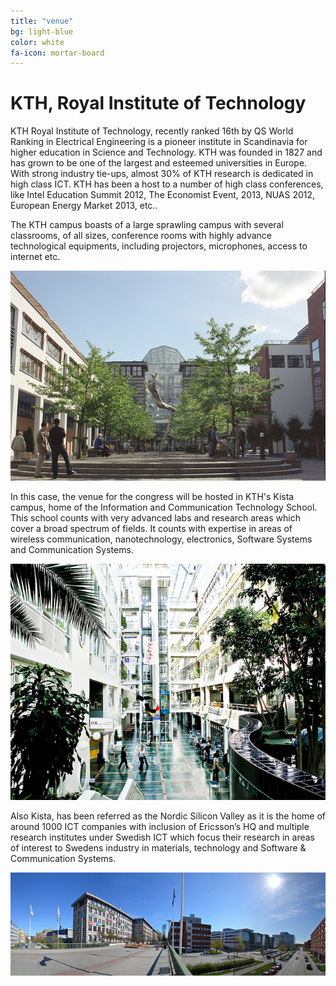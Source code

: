 ```yaml
---
title: "venue"
bg: light-blue
color: white
fa-icon: mortar-board
---
```


# KTH, Royal Institute of Technology

KTH Royal Institute of Technology, recently ranked 16th by QS World Ranking in Electrical
Engineering is a pioneer institute in Scandinavia for higher education in Science and Technology.
KTH was founded in 1827 and has grown to be one of the largest and esteemed universities in
Europe. With strong industry tie-ups, almost 30% of KTH research is dedicated in high class
ICT. KTH has been a host to a number of high class conferences, like Intel Education Summit
2012, The Economist Event, 2013, NUAS 2012, European Energy Market 2013, etc..

The KTH campus boasts of a large sprawling campus with several classrooms, of all sizes,
conference rooms with highly advance technological equipments, including projectors,
microphones, access to internet etc.

<span style="text-align: center">
  <img src="img/electrum-entrance.jpg"/>
</span>

In this case, the venue for the congress will be hosted in KTH's Kista campus, home of the
Information and Communication Technology School. This school counts with very advanced labs and research areas 
which cover a broad spectrum of fields. It counts with expertise in areas of wireless communication, nanotechnology, 
electronics, Software Systems and Communication Systems.

<span style="text-align: center">
  <img src="img/electrum-interior.jpg"/>
</span>

Also Kista, has been referred as the Nordic Silicon Valley as it is the home of around 1000 ICT companies 
with inclusion of Ericsson’s HQ and multiple research institutes under Swedish ICT which focus their research in areas 
of interest to Swedens industry in materials, technology and Software & Communication Systems.

<span style="text-align: center">
  <img src="img/kista-panorama.jpg"/>
</span>
